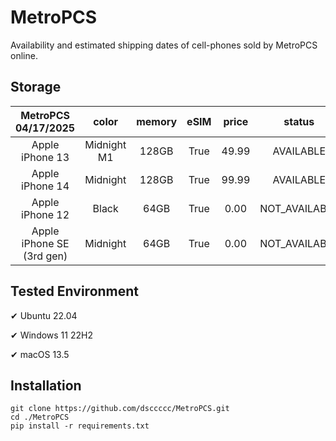# MetroPCS
Availability and estimated shipping dates of cell-phones sold by MetroPCS online.
## Storage
|MetroPCS 04/17/2025|color|memory|eSIM|price|status|shipping from|shipping to|
|:--:|:--:|:--:|:--:|:--:|:--:|:--:|:--:|
|Apple iPhone 13|Midnight M1|128GB|True|49.99|AVAILABLE|04/17/2025|04/21/2025|
|Apple iPhone 14|Midnight|128GB|True|99.99|AVAILABLE|04/17/2025|04/21/2025|
|Apple iPhone 12|Black|64GB|True|0.00|NOT_AVAILABLE|04/24/2025|04/30/2025|
|Apple iPhone SE (3rd gen)|Midnight|64GB|True|0.00|NOT_AVAILABLE|04/24/2025|04/30/2025|

## Tested Environment
✔ Ubuntu 22.04

✔ Windows 11 22H2

✔ macOS 13.5
## Installation
```
git clone https://github.com/dsccccc/MetroPCS.git
cd ./MetroPCS
pip install -r requirements.txt
```
